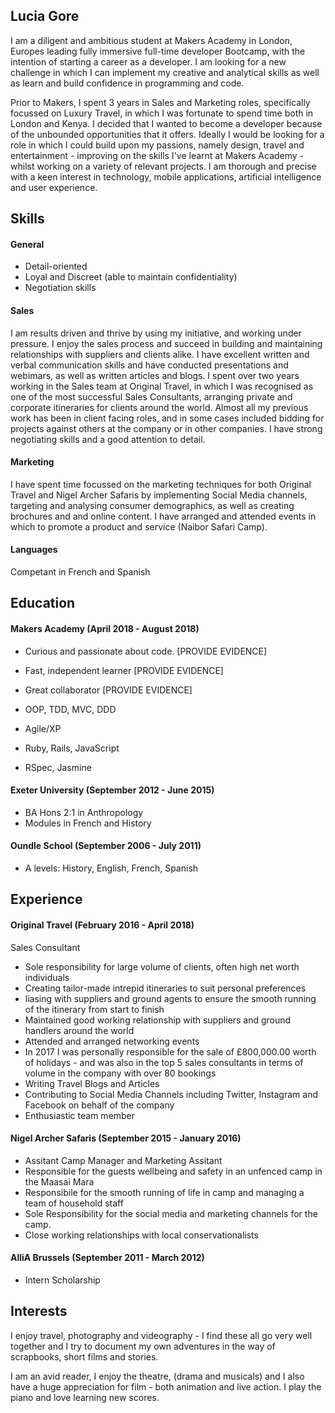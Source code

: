 ## Lucia Gore

I am a diligent and ambitious student at Makers Academy in London, Europes leading fully immersive full-time developer Bootcamp, with the intention of starting a career as a developer. I am looking for a new challenge in which I can implement my creative and analytical skills as well as learn and build confidence in programming and code. 

Prior to Makers, I spent 3 years in Sales and Marketing roles, specifically focussed on Luxury Travel, in which I was fortunate to spend time both in London and Kenya. I decided that I wanted to become a developer because of the unbounded opportunities that it offers. Ideally I would be looking for a role in which I could build upon my passions, namely design, travel and entertainment - improving on the skills I've learnt at Makers Academy - whilst working on a variety of relevant projects. I am thorough and precise with a keen interest in technology, mobile applications, artificial intelligence and user experience.  


## Skills

#### General
 - Detail-oriented
 - Loyal and Discreet (able to maintain confidentiality)
 - Negotiation skills 
 
#### Sales

I am results driven and thrive by using my initiative, and working under pressure. I enjoy the sales process and succeed in building and maintaining relationships with suppliers and clients alike. I have excellent written and verbal communication skills and have conducted presentations and webimars, as well as written articles and blogs. I spent over two years working in the Sales team at Original Travel, in which I was recognised as one of the most successful Sales Consultants, arranging private and corporate itineraries for clients around the world. Almost all my previous work has been in client facing roles, and in some cases included bidding for projects against others at the company or in other companies. I have strong negotiating skills and a good attention to detail.

#### Marketing

I have spent time focussed on the marketing techniques for both Original Travel and Nigel Archer Safaris by implementing Social Media channels, targeting and analysing consumer demographics, as well as creating brochures and and online content. I have arranged and attended events in which to promote a product and service (Naibor Safari Camp).

#### Languages
Competant in French and Spanish

## Education

#### Makers Academy (April 2018 - August 2018)
- Curious and passionate about code. [PROVIDE EVIDENCE]
- Fast, independent learner [PROVIDE EVIDENCE]
- Great collaborator [PROVIDE EVIDENCE]

- OOP, TDD, MVC, DDD
- Agile/XP
- Ruby, Rails, JavaScript
- RSpec, Jasmine

#### Exeter University (September 2012 - June 2015)
- BA Hons 2:1 in Anthropology 
- Modules in French and History

#### Oundle School (September 2006 - July 2011)
 - A levels: History, English, French, Spanish

## Experience

#### Original Travel (February 2016 - April 2018)
Sales Consultant
  - Sole responsibility for large volume of clients, often high net worth individuals
   - Creating tailor-made intrepid itineraries to suit personal preferences
   - liasing with suppliers and ground agents to ensure the smooth running of the itinerary from start to finish
  - Maintained good working relationship with suppliers and ground handlers around the world
  - Attended and arranged networking events
  - In 2017 I was personally responsible for the sale of £800,000.00 worth of holidays - and was also in the top 5 sales  consultants in terms of volume in the company with over 80 bookings
  - Writing Travel Blogs and Articles
  - Contributing to Social Media Channels including Twitter, Instagram and Facebook on behalf of the company
  - Enthusiastic team member
  
#### Nigel Archer Safaris (September 2015 - January 2016)
 - Assitant Camp Manager and Marketing Assitant
  - Responsible for the guests wellbeing and safety in an unfenced camp in the Maasai Mara
  - Responsibile for the smooth running of life in camp and managing a team of household staff
 - Sole Responsibility for the social media and marketing channels for the camp. 
 - Close working relationships with local conservationalists
 
#### AlliA Brussels (September 2011 - March 2012)
 - Intern Scholarship

## Interests

I enjoy travel, photography and videography - I find these all go very well together and I try to document my own adventures in the way of scrapbooks, short films and stories.

I am an avid reader, I enjoy the theatre, (drama and musicals) and I also have a huge appreciation for film - both animation and live action. I play the piano and love learning new scores. 
